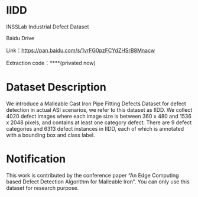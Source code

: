 # IIDD

INSSLab Industrial Defect Dataset

Baidu Drive

Link：https://pan.baidu.com/s/1vrFG0pzFCYdZHSrB8Mnacw

Extraction code：****(privated now) 

# Dataset Description
We introduce a Malleable Cast Iron Pipe Fitting Defects Dataset for defect detection in actual ASI scenarios, we refer to this dataset as IIDD. We collect 4020 defect images where each image size is between 360 x 480 and 1536 x 2048 pixels, and contains at least one category defect. There are 9 defect categories and 6313 defect instances in IIDD, each of which is annotated with a bounding box and class label.

# Notification

This work is contributed by the conference paper “An Edge Computing based Defect Detection Algorithm for Malleable Iron”. You can only use this dataset for research purpose.

